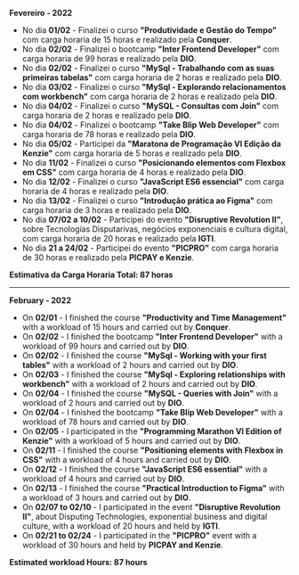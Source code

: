 **Fevereiro - 2022**

- No dia **01/02** - Finalizei o curso **"Produtividade e Gestão do Tempo"** com carga horaria de 15 horas e realizado pela **Conquer**.
- No dia **02/02** - Finalizei o bootcamp **"Inter Frontend Developer"** com carga horaria de 99 horas e realizado pela **DIO**.
- No dia **02/02** - Finalizei o curso **"MySql - Trabalhando com as suas primeiras tabelas"** com carga horaria de 2 horas e realizado pela **DIO**.
- No dia **03/02** - Finalizei o curso **"MySql - Explorando relacionamentos com workbench"** com carga horaria de 2 horas e realizado pela **DIO**.
- No dia **04/02** - Finalizei o curso **"MySQL - Consultas com Join"** com carga horaria de 2 horas e realizado pela **DIO**.
- No dia **04/02** - Finalizei o bootcamp **"Take Blip Web Developer"** com carga horaria de 78 horas e realizado pela **DIO**.
- No dia **05/02** - Participei da **"Maratona de Programação VI Edição da Kenzie"** com carga horaria de 5 horas e realizado pela **DIO**.
- No dia **11/02** - Finalizei o curso **"Posicionando elementos com Flexbox em CSS"** com carga horaria de 4 horas e realizado pela **DIO**.
- No dia **12/02** - Finalizei o curso **"JavaScript ES6 essencial"** com carga horaria de 4 horas e realizado pela **DIO**.
- No dia **13/02** - Finalizei o curso **"Introdução prática ao Figma"** com carga horaria de 3 horas e realizado pela **DIO**.
- No dia **07/02 a 10/02** - Participei do evento **"Disruptive Revolution II"**, sobre Tecnologías Disputarivas, negócios exponenciais e cultura digital, com carga horaria de 20 horas e realizado pela **IGTI**.
- No dia **21 a 24/02** - Participei do evento **"PICPRO"** com carga horaria de 30 horas e realizado pela **PICPAY e Kenzie**.

**Estimativa da Carga Horaria Total: 87 horas**

-----------------
**February - 2022**

- On **02/01** - I finished the course **"Productivity and Time Management"** with a workload of 15 hours and carried out by **Conquer**.
- On **02/02** - I finished the bootcamp **"Inter Frontend Developer"** with a workload of 99 hours and carried out by **DIO**.
- On **02/02** - I finished the course **"MySql - Working with your first tables"** with a workload of 2 hours and carried out by **DIO**.
- On **02/03** - I finished the course **"MySql - Exploring relationships with workbench"** with a workload of 2 hours and carried out by **DIO**.
- On **02/04** - I finished the course **"MySQL - Queries with Join"** with a workload of 2 hours and carried out by **DIO**.
- On **02/04** - I finished the bootcamp **"Take Blip Web Developer"** with a workload of 78 hours and carried out by **DIO**.
- On **02/05** - I participated in the **"Programming Marathon VI Edition of Kenzie"** with a workload of 5 hours and carried out by **DIO**.
- On **02/11** - I finished the course **"Positioning elements with Flexbox in CSS"** with a workload of 4 hours and carried out by **DIO**.
- On **02/12** - I finished the course **"JavaScript ES6 essential"** with a workload of 4 hours and carried out by **DIO**.
- On **02/13** - I finished the course **"Practical Introduction to Figma"** with a workload of 3 hours and carried out by **DIO**.
- On **02/07 to 02/10** - I participated in the event **"Disruptive Revolution II"**, about Disputing Technologies, exponential business and digital culture, with a workload of 20 hours and held by **IGTI**.
- On **02/21 to 02/24** - I participated in the **"PICPRO"** event with a workload of 30 hours and held by **PICPAY and Kenzie**.

**Estimated workload Hours: 87 hours**